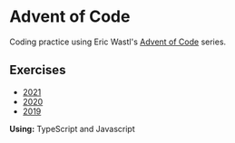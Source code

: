 # Advent of Code

Coding practice using Eric Wastl's [Advent of Code](https://adventofcode.com/2021/about) series.

## Exercises

- [2021](https://adventofcode.com/2021)
- [2020](https://adventofcode.com/2020)
- [2019](https://adventofcode.com/2019)

**Using:** TypeScript and Javascript
